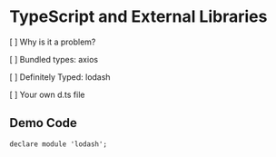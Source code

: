# TypeScript and External Libraries

[ ] Why is it a problem?

[ ] Bundled types: axios

[ ] Definitely Typed: lodash

[ ] Your own d.ts file







## Demo Code

```
declare module 'lodash';
```
